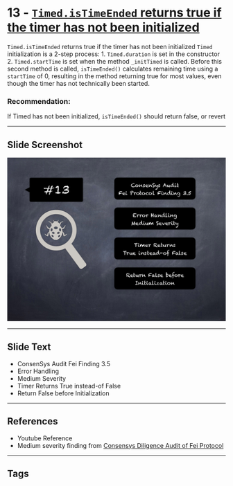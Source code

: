 
# 13 - [`Timed.isTimeEnded` returns true if the timer has not been initialized](./`Timed.isTimeEnded`%20returns%20true%20if%20the%20timer%20has%20not%20been%20initialized.md)

`Timed.isTimeEnded` returns true if the timer has not been initialized `Timed` initialization is a 2-step process: 
	1. `Timed.duration` is set in the constructor 
	2. `Timed.startTime` is set when the method `_initTimed` is called. Before this second method is called, `isTimeEnded()` calculates remaining time using a `startTime` of 0, resulting in the method returning true for most values, even though the timer has not technically been started.

### Recommendation:
If Timed has not been initialized, `isTimeEnded()` should return false, or revert
___
## Slide Screenshot
![013.png](../../images/7.%20Audit%20Findings%20101/013.png)
___
## Slide Text
- ConsenSys Audit Fei Finding 3.5
- Error Handling
- Medium Severity
- Timer Returns True instead-of False
- Return False before Initialization
___
## References
- Youtube Reference
- Medium severity finding from [Consensys Diligence Audit of Fei Protocol](https://consensys.net/diligence/audits/2021/01/fei-protocol/#timed-istimeended-returns-true-if-the-timer-has-not-been-initialized)
___
## Tags
